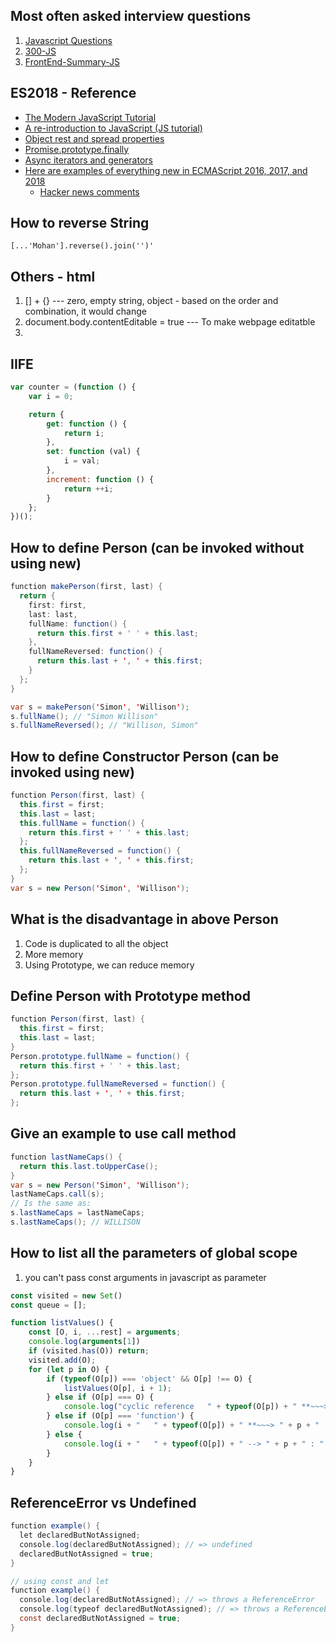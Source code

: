 ## Most often asked interview questions

1. [Javascript Questions](https://github.com/ganqqwerty/123-Essential-JavaScript-Interview-Questions)
2. [300-JS](https://github.com/bgoonz/DEV-RESOURCES/tree/master/STAGING/INTERVIEW-PREP-COMPLETE-master/INTERVIEW-PREP-COMPLETE-master/interview-prep/300-react-q-and-as)
3. [FrontEnd-Summary-JS](https://github.com/bgoonz/DEV-RESOURCES/blob/master/STAGING/INTERVIEW-PREP-COMPLETE-master/INTERVIEW-PREP-COMPLETE-master/SUMMARY.md)

## ES2018 - Reference

* [The Modern JavaScript Tutorial](https://javascript.info/intro)
* [A re-introduction to JavaScript (JS tutorial)](https://developer.mozilla.org/en-US/docs/Web/JavaScript/A_re-introduction_to_JavaScript)
* [Object rest and spread properties](https://developers.google.com/web/updates/2017/06/object-rest-spread)
* [Promise.prototype.finally](https://developers.google.com/web/updates/2017/10/promise-finally)
* [Async iterators and generators](https://jakearchibald.com/2017/async-iterators-and-generators/)
* [Here are examples of everything new in ECMAScript 2016, 2017, and 2018](https://medium.freecodecamp.org/here-are-examples-of-everything-new-in-ecmascript-2016-2017-and-2018-d52fa3b5a70e)
    * [Hacker news comments](https://news.ycombinator.com/item?id=16743765)


## How to reverse String

``[...'Mohan'].reverse().join('')'``

## Others - html
1. [] + {} --- zero, empty string, object - based on the order and combination, it would change
2. document.body.contentEditable = true   --- To make webpage editatble
3. 

## IIFE

```JavaScript
var counter = (function () {
    var i = 0;

    return {
        get: function () {
            return i;
        },
        set: function (val) {
            i = val;
        },
        increment: function () {
            return ++i;
        }
    };
})();
```

## How to define Person (can be invoked without using new)

```java
function makePerson(first, last) {
  return {
    first: first,
    last: last,
    fullName: function() {
      return this.first + ' ' + this.last;
    },
    fullNameReversed: function() {
      return this.last + ', ' + this.first;
    }
  };
}

var s = makePerson('Simon', 'Willison');
s.fullName(); // "Simon Willison"
s.fullNameReversed(); // "Willison, Simon"
```

## How to define Constructor Person (can be invoked using new)

```java
function Person(first, last) {
  this.first = first;
  this.last = last;
  this.fullName = function() {
    return this.first + ' ' + this.last;
  };
  this.fullNameReversed = function() {
    return this.last + ', ' + this.first;
  };
}
var s = new Person('Simon', 'Willison');
```

## What is the disadvantage in above Person

1. Code is duplicated to all the object
2. More memory
3. Using Prototype, we can reduce memory

## Define Person with Prototype method

```java
function Person(first, last) {
  this.first = first;
  this.last = last;
}
Person.prototype.fullName = function() {
  return this.first + ' ' + this.last;
};
Person.prototype.fullNameReversed = function() {
  return this.last + ', ' + this.first;
};
```

## Give an example to use call method

```java
function lastNameCaps() {
  return this.last.toUpperCase();
}
var s = new Person('Simon', 'Willison');
lastNameCaps.call(s);
// Is the same as:
s.lastNameCaps = lastNameCaps;
s.lastNameCaps(); // WILLISON
```

## How to list all the parameters of global scope

1. you can't pass const arguments in javascript as parameter
```javascript
const visited = new Set()
const queue = [];

function listValues() {
    const [O, i, ...rest] = arguments;
    console.log(arguments[1])
    if (visited.has(O)) return;
    visited.add(O);
    for (let p in O) {
        if (typeof(O[p]) === 'object' && O[p] !== O) {
            listValues(O[p], i + 1);
        } else if (O[p] === O) {
            console.log("cyclic reference   " + typeof(O[p]) + " **~~~> " + p + " : " + " --> " + O);
        } else if (O[p] === 'function') {
            console.log(i + "   " + typeof(O[p]) + " **~~~> " + p + " : " + " --> " + O[p]);
        } else {
            console.log(i + "   " + typeof(O[p]) + " --> " + p + " : " + " --> " + O[p]);
        }
    }
}
```

## ReferenceError vs Undefined

```java
function example() {
  let declaredButNotAssigned;
  console.log(declaredButNotAssigned); // => undefined
  declaredButNotAssigned = true;
}

// using const and let
function example() {
  console.log(declaredButNotAssigned); // => throws a ReferenceError
  console.log(typeof declaredButNotAssigned); // => throws a ReferenceError
  const declaredButNotAssigned = true;
}
```